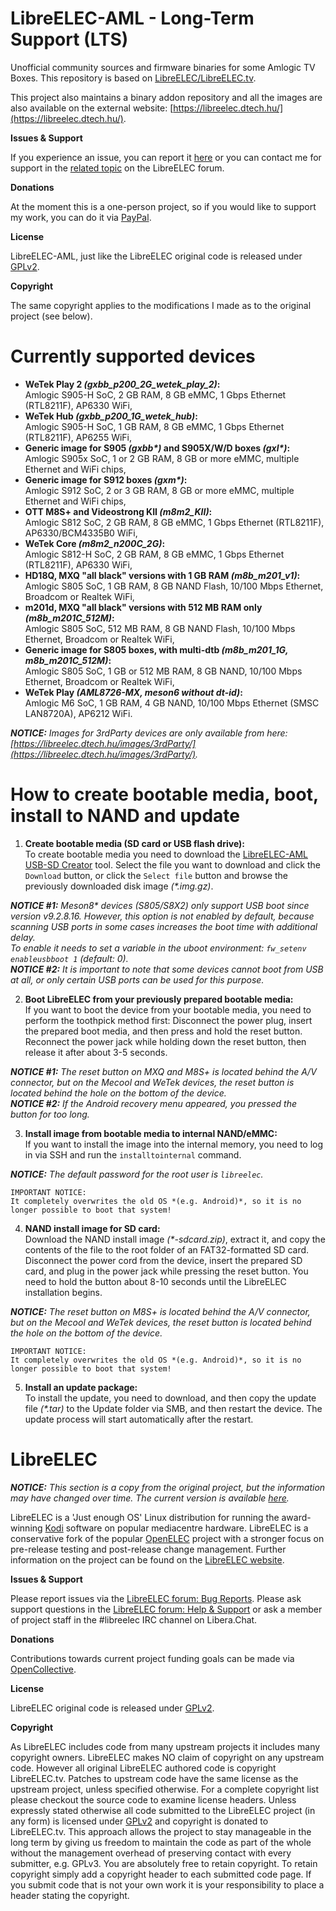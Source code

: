 # LibreELEC-AML - Long-Term Support (LTS)

Unofficial community sources and firmware binaries for some Amlogic TV Boxes. This repository is based on [LibreELEC/LibreELEC.tv](https://github.com/LibreELEC/LibreELEC.tv).

This project also maintains a binary addon repository and all the images are also available on the external website: [https://libreelec.dtech.hu/](https://libreelec.dtech.hu/).

**Issues & Support**

If you experience an issue, you can report it [here](https://github.com/dtechsrv/LibreELEC-AML/issues) or you can contact me for support in the [related topic](https://forum.libreelec.tv/thread/23456) on the LibreELEC forum.

**Donations**

At the moment this is a one-person project, so if you would like to support my work, you can do it via [PayPal](https://paypal.me/dtechsrv).

**License**

LibreELEC-AML, just like the LibreELEC original code is released under [GPLv2](https://www.gnu.org/licenses/gpl-2.0.html).

**Copyright**

The same copyright applies to the modifications I made as to the original project (see below).

# Currently supported devices

- **WeTek Play 2 *(gxbb_p200_2G_wetek_play_2)*:**<br />
Amlogic S905-H SoC, 2 GB RAM, 8 GB eMMC, 1 Gbps Ethernet (RTL8211F), AP6330 WiFi,
- **WeTek Hub *(gxbb_p200_1G_wetek_hub)*:**<br />
Amlogic S905-H SoC, 1 GB RAM, 8 GB eMMC, 1 Gbps Ethernet (RTL8211F), AP6255 WiFi,
- **Generic image for S905 *(gxbb\*)* and S905X/W/D boxes *(gxl\*)*:**<br />
Amlogic S905x SoC, 1 or 2 GB RAM, 8 GB or more eMMC, multiple Ethernet and WiFi chips,
- **Generic image for S912 boxes *(gxm\*)*:**<br />
Amlogic S912 SoC, 2 or 3 GB RAM, 8 GB or more eMMC, multiple Ethernet and WiFi chips,
- **OTT M8S+ and Videostrong KII *(m8m2_KII)*:**<br />
Amlogic S812 SoC, 2 GB RAM, 8 GB eMMC, 1 Gbps Ethernet (RTL8211F), AP6330/BCM4335B0 WiFi,
- **WeTek Core *(m8m2_n200C_2G)*:**<br />
Amlogic S812-H SoC, 2 GB RAM, 8 GB eMMC, 1 Gbps Ethernet (RTL8211F), AP6330 WiFi,
- **HD18Q, MXQ "all black" versions with 1 GB RAM *(m8b_m201_v1)*:**<br />
Amlogic S805 SoC, 1 GB RAM, 8 GB NAND Flash, 10/100 Mbps Ethernet, Broadcom or Realtek WiFi,
- **m201d, MXQ "all black" versions with 512 MB RAM only *(m8b_m201C_512M)*:**<br />
Amlogic S805 SoC, 512 MB RAM, 8 GB NAND Flash, 10/100 Mbps Ethernet, Broadcom or Realtek WiFi,
- **Generic image for S805 boxes, with multi-dtb *(m8b_m201_1G, m8b_m201C_512M)*:**<br />
Amlogic S805 SoC, 1 GB or 512 MB RAM, 8 GB NAND, 10/100 Mbps Ethernet, Broadcom or Realtek WiFi,
- **WeTek Play *(AML8726-MX, meson6 without dt-id)*:**<br />
Amlogic M6 SoC, 1 GB RAM, 4 GB NAND, 10/100 Mbps Ethernet (SMSC LAN8720A), AP6212 WiFi.

***NOTICE:** Images for 3rdParty devices are only available from here: [https://libreelec.dtech.hu/images/3rdParty/](https://libreelec.dtech.hu/images/3rdParty/).*

# How to create bootable media, boot, install to NAND and update

1. **Create bootable media (SD card or USB flash drive):**<br />
To create bootable media you need to download the [LibreELEC-AML USB-SD Creator](https://github.com/dtechsrv/usb-sd-creator/releases) tool. Select the file you want to download and click the `Download` button, or click the `Select file` button and browse the previously downloaded disk image *(\*.img.gz)*.

***NOTICE #1:** Meson8\* devices (S805/S8X2) only support USB boot since version v9.2.8.16. However, this option is not enabled by default, because scanning USB ports in some cases increases the boot time with additional delay.<br />
To enable it needs to set a variable in the uboot environment: `fw_setenv enableusbboot 1` (default: 0).*<br />
***NOTICE #2:** It is important to note that some devices cannot boot from USB at all, or only certain USB ports can be used for this purpose.*

2. **Boot LibreELEC from your previously prepared bootable media:**<br />
If you want to boot the device from your bootable media, you need to perform the toothpick method first: Disconnect the power plug, insert the prepared boot media, and then press and hold the reset button. Reconnect the power jack while holding down the reset button, then release it after about 3-5 seconds.

***NOTICE #1:** The reset button on MXQ and M8S+ is located behind the A/V connector, but on the Mecool and WeTek devices, the reset button is located behind the hole on the bottom of the device.*<br />
***NOTICE #2:** If the Android recovery menu appeared, you pressed the button for too long.*

3. **Install image from bootable media to internal NAND/eMMC:**<br />
If you want to install the image into the internal memory, you need to log in via SSH and run the `installtointernal` command.

***NOTICE:** The default password for the root user is `libreelec`.*

`IMPORTANT NOTICE:`<br />
`It completely overwrites the old OS *(e.g. Android)*, so it is no longer possible to boot that system!`

4. **NAND install image for SD card:**<br />
Download the NAND install image *(\*-sdcard.zip)*, extract it, and copy the contents of the file to the root folder of an FAT32-formatted SD card. Disconnect the power cord from the device, insert the prepared SD card, and plug in the power jack while pressing the reset button. You need to hold the button about 8-10 seconds until the LibreELEC installation begins.

***NOTICE:** The reset button on M8S+ is located behind the A/V connector, but on the Mecool and WeTek devices, the reset button is located behind the hole on the bottom of the device.*

`IMPORTANT NOTICE:`<br />
`It completely overwrites the old OS *(e.g. Android)*, so it is no longer possible to boot that system!`

5. **Install an update package:**<br />
To install the update, you need to download, and then copy the update file *(\*.tar)* to the Update folder via SMB, and then restart the device. The update process will start automatically after the restart.

# LibreELEC

***NOTICE:** This section is a copy from the original project, but the information may have changed over time. The current version is available [here](https://github.com/LibreELEC/LibreELEC.tv/blob/master/README.md).*

LibreELEC is a 'Just enough OS' Linux distribution for running the award-winning [Kodi](https://kodi.tv) software on popular mediacentre hardware. LibreELEC is a conservative fork of the popular [OpenELEC](https://github.com/OpenELEC/OpenELEC.tv) project with a stronger focus on pre-release testing and post-release change management. Further information on the project can be found on the [LibreELEC website](https://libreelec.tv).

**Issues & Support**

Please report issues via the [LibreELEC forum: Bug Reports](https://forum.libreelec.tv/forum-35.html). Please ask support questions in the [LibreELEC forum: Help & Support](https://forum.libreelec.tv/forum-3.html) or ask a member of project staff in the #libreelec IRC channel on Libera.Chat.

**Donations**

Contributions towards current project funding goals can be made via [OpenCollective](https://opencollective.com/libreelec/donate).

**License**

LibreELEC original code is released under [GPLv2](https://www.gnu.org/licenses/gpl-2.0.html).

**Copyright**

As LibreELEC includes code from many upstream projects it includes many copyright owners. LibreELEC makes NO claim of copyright on any upstream code. However all original LibreELEC authored code is copyright LibreELEC.tv. Patches to upstream code have the same license as the upstream project, unless specified otherwise. For a complete copyright list please checkout the source code to examine license headers. Unless expressly stated otherwise all code submitted to the LibreELEC project (in any form) is licensed under [GPLv2](https://www.gnu.org/licenses/gpl-2.0.html) and copyright is donated to LibreELEC.tv. This approach allows the project to stay manageable in the long term by giving us freedom to maintain the code as part of the whole without the management overhead of preserving contact with every submitter, e.g. GPLv3. You are absolutely free to retain copyright. To retain copyright simply add a copyright header to each submitted code page. If you submit code that is not your own work it is your responsibility to place a header stating the copyright.
